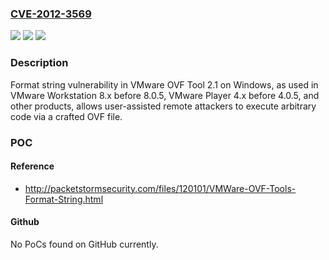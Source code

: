 ### [CVE-2012-3569](https://cve.mitre.org/cgi-bin/cvename.cgi?name=CVE-2012-3569)
![](https://img.shields.io/static/v1?label=Product&message=n%2Fa&color=blue)
![](https://img.shields.io/static/v1?label=Version&message=n%2Fa&color=blue)
![](https://img.shields.io/static/v1?label=Vulnerability&message=n%2Fa&color=brighgreen)

### Description

Format string vulnerability in VMware OVF Tool 2.1 on Windows, as used in VMware Workstation 8.x before 8.0.5, VMware Player 4.x before 4.0.5, and other products, allows user-assisted remote attackers to execute arbitrary code via a crafted OVF file.

### POC

#### Reference
- http://packetstormsecurity.com/files/120101/VMWare-OVF-Tools-Format-String.html

#### Github
No PoCs found on GitHub currently.

